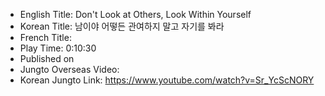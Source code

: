 * English Title: Don't Look at Others, Look Within Yourself
* Korean Title: 남이야 어떻든 관여하지 말고 자기를 봐라
* French Title: 
* Play Time: 0:10:30
* Published on 
* Jungto Overseas Video: 
* Korean Jungto Link: https://www.youtube.com/watch?v=Sr_YcScNORY
